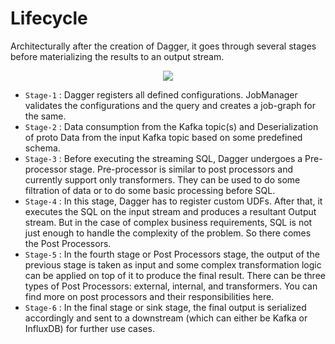 # Lifecycle

Architecturally after the creation of Dagger, it goes through several stages before materializing the results to an output stream.

<p align="center">
  <img src="/img/dagger-lifecycle.png" />
</p>

- `Stage-1` : Dagger registers all defined configurations. JobManager validates the configurations and the query and creates a job-graph for the same.
- `Stage-2` : Data consumption from the Kafka topic(s) and Deserialization of proto Data from the input Kafka topic based on some predefined schema.
- `Stage-3` : Before executing the streaming SQL, Dagger undergoes a Pre-processor stage. Pre-processor is similar to post processors and currently support only transformers. They can be used to do some filtration of data or to do some basic processing before SQL.
- `Stage-4` : In this stage, Dagger has to register custom UDFs. After that, it executes the SQL on the input stream and produces a resultant Output stream. But in the case of complex business requirements, SQL is not just enough to handle the complexity of the problem. So there comes the Post Processors.
- `Stage-5` : In the fourth stage or Post Processors stage, the output of the previous stage is taken as input and some complex transformation logic can be applied on top of it to produce the final result. There can be three types of Post Processors: external, internal, and transformers. You can find more on post processors and their responsibilities here.
- `Stage-6` : In the final stage or sink stage, the final output is serialized accordingly and sent to a downstream (which can either be Kafka or InfluxDB) for further use cases.
